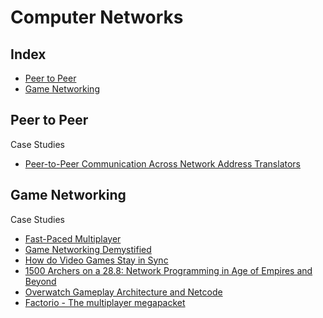 # Computer Networks

## Index

* [Peer to Peer](#peer-to-peer)
* [Game Networking](#game-networking)

## Peer to Peer

Case Studies
* [Peer-to-Peer Communication Across Network Address Translators](https://pdos.csail.mit.edu/papers/p2pnat.pdf)

## Game Networking

Case Studies
* [Fast-Paced Multiplayer](https://www.gabrielgambetta.com/client-server-game-architecture.html)
* [Game Networking Demystified](https://ruoyusun.com/2019/03/28/game-networking-1.html)
* [How do Video Games Stay in Sync](https://medium.com/geekculture/how-do-video-games-stay-in-sync-an-intro-to-the-fascinating-networking-of-real-time-games-e923e66e8a0f)
* [1500 Archers on a 28.8: Network Programming in Age of Empires and Beyond](https://www.gamedeveloper.com/programming/1500-archers-on-a-28-8-network-programming-in-age-of-empires-and-beyond)
* [Overwatch Gameplay Architecture and Netcode](https://www.youtube.com/watch?v=W3aieHjyNvw)
* [Factorio - The multiplayer megapacket](https://factorio.com/blog/post/fff-302)
